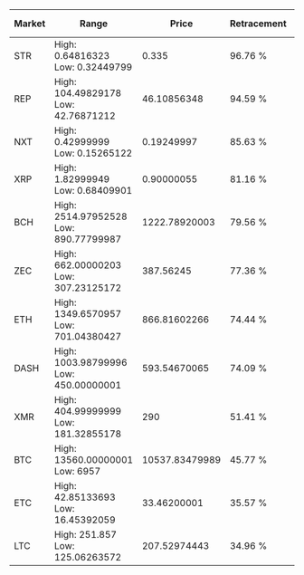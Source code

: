 | Market | Range | Price| Retracement | Doubles to 50% |
| --- | --- | --- | --- | --- |
| STR | High: 0.64816323<br />Low: 0.32449799 | 0.335 | 96.76 % | 1.45 |
| REP | High: 104.49829178<br />Low: 42.76871212 | 46.10856348 | 94.59 % | 1.60 |
| NXT | High: 0.42999999<br />Low: 0.15265122 | 0.19249997 | 85.63 % | 1.51 |
| XRP | High: 1.82999949<br />Low: 0.68409901 | 0.90000055 | 81.16 % | 1.40 |
| BCH | High: 2514.97952528<br />Low: 890.77799987 | 1222.78920003 | 79.56 % | 1.39 |
| ZEC | High: 662.00000203<br />Low: 307.23125172 | 387.56245 | 77.36 % | 1.25 |
| ETH | High: 1349.6570957<br />Low: 701.04380427 | 866.81602266 | 74.44 % | 1.18 |
| DASH | High: 1003.98799996<br />Low: 450.00000001 | 593.54670065 | 74.09 % | 1.22 |
| XMR | High: 404.99999999<br />Low: 181.32855178 | 290 | 51.41 % | 1.01 |
| BTC | High: 13560.00000001<br />Low: 6957 | 10537.83479989 | 45.77 % | 0.00 |
| ETC | High: 42.85133693<br />Low: 16.45392059 | 33.46200001 | 35.57 % | 0.00 |
| LTC | High: 251.857<br />Low: 125.06263572 | 207.52974443 | 34.96 % | 0.00 |
